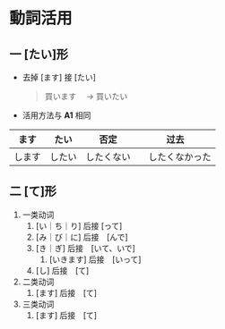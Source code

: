 # 動詞活用

## 一 [たい]形

- 去掉 [ます] 接 [たい]
  > 買います　 → 買いたい
- 活用方法与 **A1** 相同

| ます   | たい   | 否定       | 过去             |
| ------ | ------ | ---------- | ---------------- |
| します | したい | したくない | 　したくなかった |

## 二 [て]形

1. 一类动词
   1. [い｜ち｜り] 后接 [って]
   2. [み｜び｜に] 后接　[んで]
   3. [き｜ぎ] 后接　[いて、いで]
      1. [いきます] 后接　[いって]
   4. [し] 后接　[て]
2. 二类动词
   1. [ます] 后接　[て]
3. 三类动词
   1. [ます] 后接　[て]